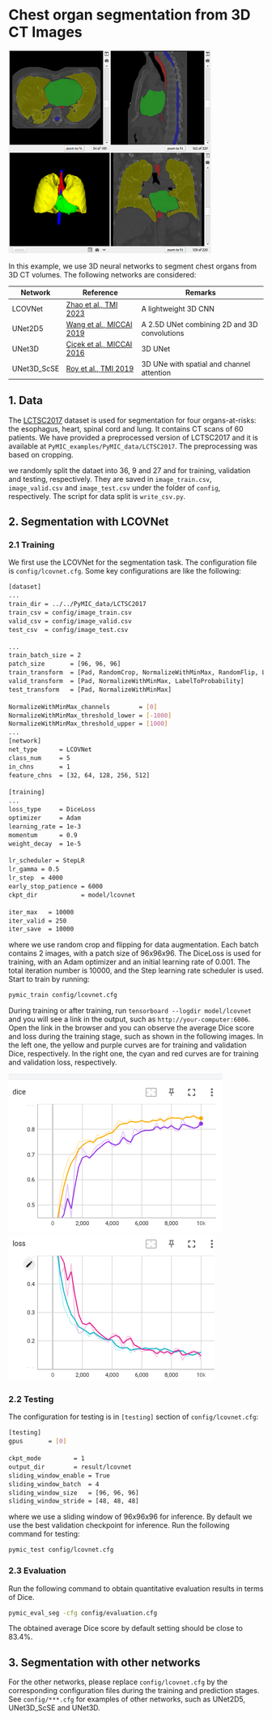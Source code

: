 # Chest organ segmentation from 3D CT Images
<img src="./picture/seg_example.png" width="400" height="400"/> 

In this example, we use 3D neural networks to segment chest organs from 3D CT volumes. 
The following networks are considered:

|Network  |Reference | Remarks|
|---|---| ---|
|LCOVNet| [Zhao et al., TMI 2023][lcovnet_paper]| A lightweight 3D CNN|
|UNet2D5 | [Wang et al., MICCAI 2019][unet2d5_paper]|  A 2.5D UNet combining 2D and 3D convolutions|
|UNet3D |[Çiçek et al., MICCAI 2016][unet3d_paper]| 3D UNet|
|UNet3D_ScSE |[Roy et al., TMI 2019][scse_paper]| 3D UNe with spatial and channel attention |


[unet2d5_paper]:https://link.springer.com/chapter/10.1007/978-3-030-32245-8_30
[unet3d_paper]:https://link.springer.com/chapter/10.1007/978-3-319-46723-8_49
[scse_paper]:https://ieeexplore.ieee.org/document/8447284
[lcovnet_paper]:https://ieeexplore.ieee.org/document/10083150/


## 1. Data 
The [LCTSC2017][lctsc_link] dataset is used for segmentation for four organs-at-risks: the esophagus, heart, spinal cord and lung. It contains CT scans of 60 patients. We have provided a preprocessed version of LCTSC2017 and it is available at 
`PyMIC_examples/PyMIC_data/LCTSC2017`. The preprocessing was based on cropping. 

[lctsc_link]:https://wiki.cancerimagingarchive.net/pages/viewpage.action?pageId=24284539

we randomly split the dataet into  36, 9 and 27 and  for training, validation and testing, respectively. They are saved in `image_train.csv`, `image_valid.csv` and `image_test.csv` under the folder of `config`, respectively. The script for data split is `write_csv.py`.


## 2. Segmentation with LCOVNet
### 2.1 Training
We first use the LCOVNet for the segmentation task. The configuration file is `config/lcovnet.cfg`. Some key configurations are like the following:

```bash
[dataset]
...
train_dir = ../../PyMIC_data/LCTSC2017
train_csv = config/image_train.csv
valid_csv = config/image_valid.csv
test_csv  = config/image_test.csv

...
train_batch_size = 2
patch_size       = [96, 96, 96]
train_transform  = [Pad, RandomCrop, NormalizeWithMinMax, RandomFlip, LabelToProbability]
valid_transform  = [Pad, NormalizeWithMinMax, LabelToProbability]
test_transform   = [Pad, NormalizeWithMinMax]

NormalizeWithMinMax_channels        = [0]
NormalizeWithMinMax_threshold_lower = [-1000]
NormalizeWithMinMax_threshold_upper = [1000]
...
[network]
net_type      = LCOVNet
class_num     = 5
in_chns       = 1
feature_chns  = [32, 64, 128, 256, 512]

[training]
...
loss_type     = DiceLoss
optimizer     = Adam
learning_rate = 1e-3
momentum      = 0.9
weight_decay  = 1e-5

lr_scheduler = StepLR
lr_gamma = 0.5
lr_step  = 4000
early_stop_patience = 6000
ckpt_dir            = model/lcovnet

iter_max   = 10000
iter_valid = 250
iter_save  = 10000
```

where we use random crop and flipping for data augmentation. Each batch contains 2 images, with a patch size of 96x96x96. The DiceLoss is used for training, with an Adam optimizer and an initial learning rate of 0.001. The total iteration number is 10000, and the Step learning rate scheduler is used.  Start to train by running:
 
```bash
pymic_train config/lcovnet.cfg
```

During training or after training, run `tensorboard --logdir model/lcovnet` and you will see a link in the output, such as `http://your-computer:6006`. Open the link in the browser and you can observe the average Dice score and loss during the training stage, such as shown in the following images. In the left one, the yellow and purple curves are for training and validation Dice,  respectively.  In the right one, the cyan and red curves are for training and validation loss,  respectively. 

![avg_dice](./picture/avg_dice.png)
![avg_loss](./picture/avg_loss.png)

### 2.2 Testing
The configuration for testing is in `[testing]` section of `config/lcovnet.cfg`:

```bash
[testing]
gpus       = [0]

ckpt_mode         = 1
output_dir        = result/lcovnet
sliding_window_enable = True
sliding_window_batch  = 4
sliding_window_size   = [96, 96, 96]
sliding_window_stride = [48, 48, 48]
```

where we use a sliding window of 96x96x96 for inference. By default we use the best validation checkpoint for inference. Run the following command for testing:

```bash
pymic_test config/lcovnet.cfg
```

### 2.3 Evaluation
Run the following command to obtain quantitative evaluation results in terms of Dice. 

```bash
pymic_eval_seg -cfg config/evaluation.cfg
```

The obtained average Dice score by default setting should be close to 83.4%.

## 3. Segmentation with other networks

For the other networks, please replace `config/lcovnet.cfg` by the corresponding configuration files during the training and prediction stages. See `config/***.cfg` for examples of other networks, such as UNet2D5, UNet3D_ScSE and UNet3D.
